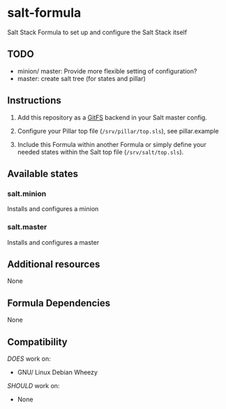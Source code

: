# salt-formula

Salt Stack Formula to set up and configure the Salt Stack itself

## TODO

* minion/ master: Provide more flexible setting of configuration?
* master: create salt tree (for states and pillar)

## Instructions

1. Add this repository as a [GitFS](http://docs.saltstack.com/topics/tutorials/gitfs.html) backend in your Salt master config.

2. Configure your Pillar top file (`/srv/pillar/top.sls`), see pillar.example

3. Include this Formula within another Formula or simply define your needed states within the Salt top file (`/srv/salt/top.sls`).

## Available states

### salt.minion

Installs and configures a minion

### salt.master

Installs and configures a master

## Additional resources

None

## Formula Dependencies

None

## Compatibility

*DOES* work on:

* GNU/ Linux Debian Wheezy

*SHOULD* work on:

* None

